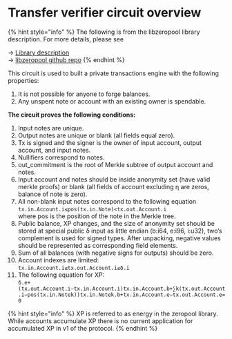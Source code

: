 # Transfer verifier circuit overview

{% hint style="info" %}
The following is from the libzeropool library description. For more details, please see

\-> [Library description ](https://hackmd.io/\_Xm5DjqUTyykcBtDgMxLwA)\
\-> [libzeropool github repo](https://github.com/zkBob/libzeropool)
{% endhint %}

This circuit is used to built a private transactions engine with the following properties:&#x20;

1. It is not possible for anyone to forge balances.
2. Any unspent note or account with an existing owner is spendable.

**The circuit proves the following conditions:**

1. Input notes are unique.
2. Output notes are unique or blank (all fields equal zero).
3. Tx is signed and the signer is the owner of input account, output account, and input notes.
4. Nullifiers correspond to notes.
5. out\_commitment is the root of Merkle subtree of output account and notes.
6. Input account and notes should be inside anonymity set (have valid merkle proofs) or blank (all fields of account excluding η are zeros, balance of note is zero).
7. All non-blank input notes correspond to the following equation\
   `tx.in.Account.i≤pos(tx.in.Note)<tx.out.Account.i`\
   where pos is the position of the note in the Merkle tree.
8. Public balance, XP changes, and the size of anonymity set should be stored at special public δ input as little endian (b:i64, e:i96, i:u32), two’s complement is used for signed types. After unpacking, negative values should be represented as corresponding field elements.
9. Sum of all balances (with negative signs for outputs) should be zero.
10. Account indexes are limited:\
    `tx.in.Account.i≤tx.out.Account.i≤δ.i`
11. The following equation for XP:\
    `δ.e+(tx.out.Account.i−tx.in.Account.i)tx.in.Account.b+∑k(tx.out.Account.i−pos(tx.in.Notek))tx.in.Notek.b+tx.in.Account.e−tx.out.Account.e=0`

{% hint style="info" %}
XP is referred to as energy in the zeropool library. While accounts accumulate XP there is no current application for accumulated XP in v1 of the protocol.&#x20;
{% endhint %}

